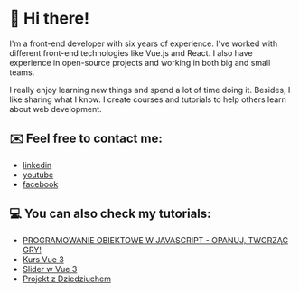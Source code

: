 # 👋 Hi there!

I'm a front-end developer with six years of experience. I've worked with different front-end technologies like Vue.js and React. I also have experience in open-source projects and working in both big and small teams.

I really enjoy learning new things and spend a lot of time doing it. Besides, I like sharing what I know. I create courses and tutorials to help others learn about web development.

## ✉️ Feel free to contact me:

- [linkedin](https://www.linkedin.com/in/micha%C5%82-dziedzi%C5%84ski/)
- [youtube](https://www.youtube.com/c/dziedziuchprogramuje)
- [facebook](https://www.facebook.com/dziedziuchprogramuje)

## 💻 You can also check my tutorials:

- [PROGRAMOWANIE OBIEKTOWE W JAVASCRIPT - OPANUJ, TWORZĄC GRY!](https://www.udemy.com/course/programowanie-obiektowe-w-javascript/)
- [Kurs Vue 3](https://www.youtube.com/playlist?list=PLAZEMftaY1lONL4NwbeC_WkCJ_FLt4hqK)
- [Slider w Vue 3](https://www.youtube.com/playlist?list=PLAZEMftaY1lNdq2alicjiHBBxJz9HSH00)
- [Projekt z Dziedziuchem](https://www.youtube.com/playlist?list=PLTs20Q-BTEMPPU1sYnCGld-AcMTGyfsTv)
